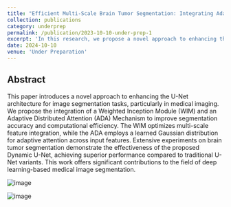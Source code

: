 ```yaml
---
title: "Efficient Multi-Scale Brain Tumor Segmentation: Integrating Adaptive Distributed Attention and Weighted Inception Module"
collection: publications
category: underprep
permalink: /publication/2023-10-10-under-prep-1
excerpt: 'In this research, we propose a novel approach to enhancing the U-Net architecture for breain tumor segmentation using BRATS dataset. By integrating Weighted Inception Module and Adaptive Distributed Attention Mechanism, our proposed Dynamic U-Net achieves superior segmentation accuracy and computational efficiency compared to traditional U-Net variants.'
date: 2024-10-10
venue: 'Under Preparation'
---
```



## Abstract

This paper introduces a novel approach to enhancing the U-Net architecture for image segmentation tasks, particularly in medical imaging. We propose the integration of a Weighted Inception Module (WIM) and an Adaptive Distributed Attention (ADA) Mechanism to improve segmentation accuracy and computational efficiency. The WIM optimizes multi-scale feature integration, while the ADA employs a learned Gaussian distribution for adaptive attention across input features. Extensive experiments on brain tumor segmentation demonstrate the effectiveness of the proposed Dynamic U-Net, achieving superior performance compared to traditional U-Net variants. This work offers significant contributions to the field of deep learning-based medical image segmentation.

![image](https://github.com/user-attachments/assets/9db1c9fa-3a3e-41eb-b6ce-591f25aa26b8)

![image](https://github.com/user-attachments/assets/2db18eb8-0c59-40da-a2df-cfcd71359f37)
